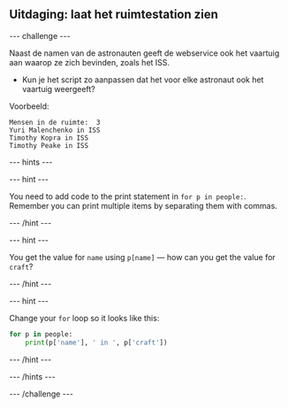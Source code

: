 ## Uitdaging: laat het ruimtestation zien

\--- challenge \---

Naast de namen van de astronauten geeft de webservice ook het vaartuig aan waarop ze zich bevinden, zoals het ISS.

+ Kun je het script zo aanpassen dat het voor elke astronaut ook het vaartuig weergeeft? 

Voorbeeld:

    Mensen in de ruimte:  3
    Yuri Malenchenko in ISS
    Timothy Kopra in ISS
    Timothy Peake in ISS
    

\--- hints \---

\--- hint \---

You need to add code to the print statement in `for p in people:`. Remember you can print multiple items by separating them with commas.

\--- /hint \---

\--- hint \---

You get the value for `name` using `p[name]` — how can you get the value for `craft`?

\--- /hint \---

\--- hint \---

Change your `for` loop so it looks like this:

```python
for p in people:
    print(p['name'], ' in ', p['craft'])
```

\--- /hint \---

\--- /hints \---

\--- /challenge \---